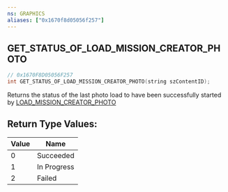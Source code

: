 ```yaml
---
ns: GRAPHICS
aliases: ["0x1670f8d05056f257"]
---
```

## GET_STATUS_OF_LOAD_MISSION_CREATOR_PHOTO

```c
// 0x1670F8D05056F257
int GET_STATUS_OF_LOAD_MISSION_CREATOR_PHOTO(string szContentID);
```

Returns the status of the last photo load to have been successfully started by [LOAD_MISSION_CREATOR_PHOTO](#_0x4862437A486F91B0)

## Return Type Values:
| Value | Name |
| --- | --- |
| 0 | Succeeded |
| 1 | In Progress |
| 2 | Failed |

